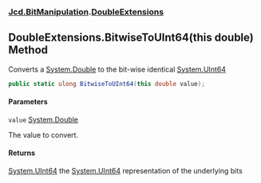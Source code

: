 ### [Jcd.BitManipulation](Jcd.BitManipulation.md 'Jcd.BitManipulation').[DoubleExtensions](Jcd.BitManipulation.DoubleExtensions.md 'Jcd.BitManipulation.DoubleExtensions')

## DoubleExtensions.BitwiseToUInt64(this double) Method

Converts a [System.Double](https://docs.microsoft.com/en-us/dotnet/api/System.Double 'System.Double') to the bit-wise
identical [System.UInt64](https://docs.microsoft.com/en-us/dotnet/api/System.UInt64 'System.UInt64')

```csharp
public static ulong BitwiseToUInt64(this double value);
```

#### Parameters

<a name='Jcd.BitManipulation.DoubleExtensions.BitwiseToUInt64(thisdouble).value'></a>

`value` [System.Double](https://docs.microsoft.com/en-us/dotnet/api/System.Double 'System.Double')

The value to convert.

#### Returns

[System.UInt64](https://docs.microsoft.com/en-us/dotnet/api/System.UInt64 'System.UInt64')
the [System.UInt64](https://docs.microsoft.com/en-us/dotnet/api/System.UInt64 'System.UInt64') representation of the
underlying bits